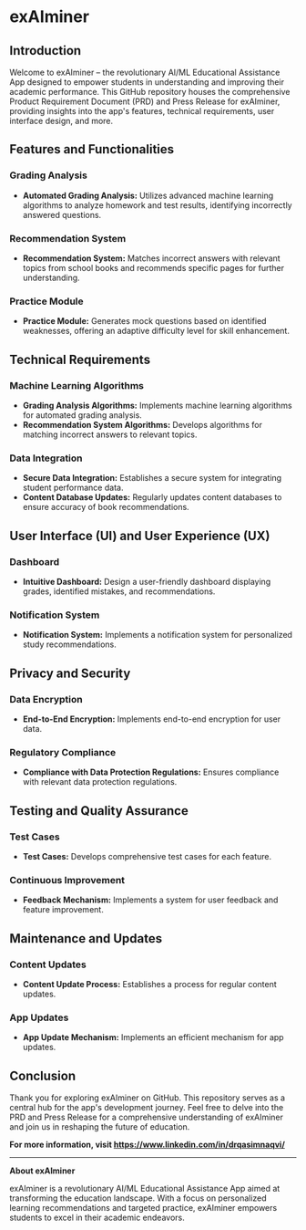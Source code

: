 # exAIminer

## Introduction

Welcome to exAIminer – the revolutionary AI/ML Educational Assistance App designed to empower students in understanding and improving their academic performance. This GitHub repository houses the comprehensive Product Requirement Document (PRD) and Press Release for exAIminer, providing insights into the app's features, technical requirements, user interface design, and more.

## Features and Functionalities

### Grading Analysis

- **Automated Grading Analysis:** Utilizes advanced machine learning algorithms to analyze homework and test results, identifying incorrectly answered questions.

### Recommendation System

- **Recommendation System:** Matches incorrect answers with relevant topics from school books and recommends specific pages for further understanding.

### Practice Module

- **Practice Module:** Generates mock questions based on identified weaknesses, offering an adaptive difficulty level for skill enhancement.

## Technical Requirements

### Machine Learning Algorithms

- **Grading Analysis Algorithms:** Implements machine learning algorithms for automated grading analysis.
- **Recommendation System Algorithms:** Develops algorithms for matching incorrect answers to relevant topics.

### Data Integration

- **Secure Data Integration:** Establishes a secure system for integrating student performance data.
- **Content Database Updates:** Regularly updates content databases to ensure accuracy of book recommendations.

## User Interface (UI) and User Experience (UX)

### Dashboard

- **Intuitive Dashboard:** Design a user-friendly dashboard displaying grades, identified mistakes, and recommendations.

### Notification System

- **Notification System:** Implements a notification system for personalized study recommendations.

## Privacy and Security

### Data Encryption

- **End-to-End Encryption:** Implements end-to-end encryption for user data.

### Regulatory Compliance

- **Compliance with Data Protection Regulations:** Ensures compliance with relevant data protection regulations.

## Testing and Quality Assurance

### Test Cases

- **Test Cases:** Develops comprehensive test cases for each feature.

### Continuous Improvement

- **Feedback Mechanism:** Implements a system for user feedback and feature improvement.

## Maintenance and Updates

### Content Updates

- **Content Update Process:** Establishes a process for regular content updates.

### App Updates

- **App Update Mechanism:** Implements an efficient mechanism for app updates.

## Conclusion

Thank you for exploring exAIminer on GitHub. This repository serves as a central hub for the app's development journey. Feel free to delve into the PRD and Press Release for a comprehensive understanding of exAIminer and join us in reshaping the future of education.

**For more information, visit https://www.linkedin.com/in/drqasimnaqvi/**

---

**About exAIminer**

exAIminer is a revolutionary AI/ML Educational Assistance App aimed at transforming the education landscape. With a focus on personalized learning recommendations and targeted practice, exAIminer empowers students to excel in their academic endeavors.
